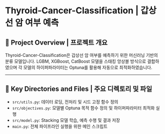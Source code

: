 # Thyroid-Cancer-Classification | 갑상선 암 여부 예측

## 🌟 Project Overview | 프로젝트 개요

Thyroid-Cancer-Classification은 갑상선 암 여부를 예측하기 위한 머신러닝 기반의 분류 모델입니다. LGBM, XGBoost, CatBoost 모델을 스태킹 앙상블 방식으로 결합하였으며 각 모델의 하이퍼파라미터는 Optuna를 활용해 자동으로 최적화하였습니다.

---

## 📁 Key Directories and Files | 주요 디렉토리 및 파일

- `src/utils.py`: 데이터 로딩, 전처리 및 시드 고정 함수 정의
- `src/objectives.py`: 모델별 Optuna 목적 함수 정의 및 하이퍼파라미터 최적화 실행
- `src/model.py`: Stacking 모델 학습, 예측 수행 및 결과 저장
- `main.py`: 전체 파이프라인 실행을 위한 메인 스크립트
